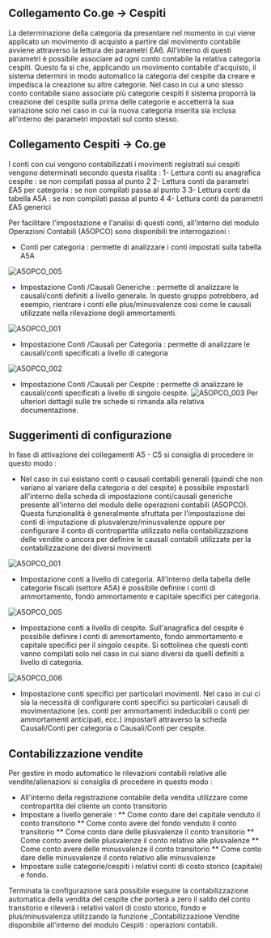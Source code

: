 ## Collegamento Co.ge -> Cespiti

La determinazione della categoria da presentare nel momento in cui viene applicato un movimento di acquisto a partire dal movimento contabile avviene attraverso la lettura dei parametri £A6. All'interno di questi parametri è possibile associare ad ogni conto contabile la relativa categoria cespiti. Questo fa sì che, applicando un movimento contabile d'acquisto, il sistema determini in modo automatico la categoria del cespite da creare e impedisca la creazione su altre categorie. Nel caso in cui a uno stesso conto contabile siano associate più categorie cespiti il sistema proporrà la creazione del cespite sulla prima delle categorie e accetterrà la sua variazione solo nel caso in cui la nuova categoria inserita sia inclusa all'interno dei parametri impostati sul conto stesso.


## Collegamento Cespiti -> Co.ge

I conti con cui vengono contabilizzati i movimenti registrati sui cespiti vengono determinati secondo questa risalita : 
1- Lettura conti su anagrafica cespite :  se non compilati passa al punto 2
2- Lettura conti da parametri £A5 per categoria :  se non compilati passa al punto 3
3- Lettura conti da tabella A5A :  se non compilati passa al punto 4
4- Lettura conti da parametri £A5 generici

Per facilitare l'impostazione e l'analisi di questi conti, all'interno del modulo Operazioni Contabili (A5OPCO) sono disponibili tre interrogazioni : 

 * Conti per categoria :  permette di analizzare i conti impostati sulla tabella A5A

![A5OPCO_005](http://localhost:3000/immagini/A5OPCO_03/A5OPCO_005.png)
 * Impostazione Conti /Causali Generiche :  permette di analizzare le causali/conti definiti a livello generale. In questo gruppo potrebbero, ad esempio, rientrare i conti elle plus/minusvalenze così come le causali utilizzate nella rilevazione degli ammortamenti.

![A5OPCO_001](http://localhost:3000/immagini/A5OPCO_03/A5OPCO_001.png)
 * Impostazione Conti /Causali per Categoria :  permette di analizzare le causali/conti specificati a livello di categoria

![A5OPCO_002](http://localhost:3000/immagini/A5OPCO_03/A5OPCO_002.png)
 * Impostazione Conti /Causali per Cespite :  permette di analizzare le causali/conti specificati a livello di singolo cespite.
![A5OPCO_003](http://localhost:3000/immagini/A5OPCO_03/A5OPCO_003.png)
Per ulteriori dettagli sulle tre schede si rimanda alla relativa documentazione.

## Suggerimenti di configurazione

In fase di attivazione dei collegamenti A5 - C5 si consiglia di procedere in questo modo : 


- Nel caso in cui esistano conti o causali contabili generali (quindi che non variano al variare della categoria o del cespite) è possibile impostarli all'interno della scheda di impostazione conti/causali generiche presente all'interno del modulo delle operazioni contabili (A5OPCO). Questa funzionalità è generalmente sfruttata per l'impostazione dei conti di imputazione di plusvalenze/minusvalenze oppure per configurare il conto di contropartita utilizzato nella contabilizzazione delle vendite o ancora per definire le causali contabili utilizzate per la contabilizzazione dei diversi movimenti

![A5OPCO_001](http://localhost:3000/immagini/A5OPCO_03/A5OPCO_001.png)
- Impostazione conti a livello di categoria. All'interno della tabella delle categorie fiscali (settore A5A) è possibile definire i conti di ammortamento, fondo ammortamento e capitale specifici per categoria.

![A5OPCO_005](http://localhost:3000/immagini/A5OPCO_03/A5OPCO_005.png)
- Impostazione conti a livello di cespite. Sull'anagrafica del cespite è possibile definire i conti di ammortamento, fondo ammortamento e capitale specifici per il singolo cespite. Si sottolinea che questi conti vanno compilati solo nel caso in cui siano diversi da quelli definiti a livello di categoria.

![A5OPCO_006](http://localhost:3000/immagini/A5OPCO_03/A5OPCO_006.png)
- Impostazione conti specifici per particolari movimenti. Nel caso in cui ci sia la necessità di configurare conti specifici su particolari causali di movimentazione (es. conti per ammortamenti indeducibili o conti per ammortamenti anticipati, ecc.) impostarli attraverso la scheda Causali/Conti per categoria o Causali/Conti per cespite.




## Contabilizzazione vendite

Per gestire in modo automatico le rilevazioni contabili relative alle vendite/alienazioni si consiglia di procedere in questo modo : 
* All'interno della registrazione contabile della vendita utilizzare come contropartita del cliente un conto transitorio
* Impostare a livello generale : 
** Come conto dare del capitale venduto il conto transitorio
** Come conto avere del fondo venduto il conto transitorio
** Come conto dare delle plusvalenze il conto transitorio
** Come conto avere delle plusvalenze il conto relativo alle plusvalenze
** Come conto avere delle minusvalenze il conto transitorio
** Come conto dare delle minusvalenze il conto relativo alle minusvalenze
* Impostare sulle categorie/cespiti i relativi conti di costo storico (capitale) e fondo.

Terminata la configurazione sarà possibile eseguire la contabilizzazione automatica della vendita del cespite che porterà a zero il saldo del conto transitorio e rileverà i relativi valori di costo storico, fondo e plus/minusvalenza utilizzando la funzione _Contabilizzazione Vendite disponibile all'interno del modulo Cespiti :  operazioni contabili.


